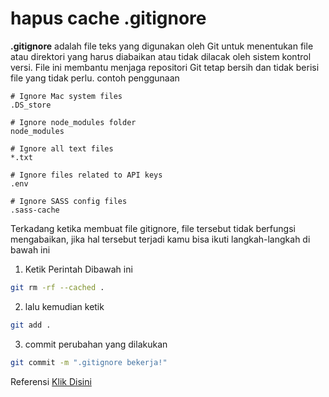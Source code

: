 # hapus cache .gitignore
**.gitignore** adalah file teks yang digunakan oleh Git untuk menentukan file atau direktori yang harus diabaikan atau tidak dilacak oleh sistem kontrol versi. File ini membantu menjaga repositori Git tetap bersih dan tidak berisi file yang tidak perlu. 
contoh penggunaan

```
# Ignore Mac system files
.DS_store

# Ignore node_modules folder
node_modules

# Ignore all text files
*.txt

# Ignore files related to API keys
.env

# Ignore SASS config files
.sass-cache
```


Terkadang ketika membuat file gitignore, file tersebut tidak berfungsi mengabaikan, jika hal tersebut terjadi kamu bisa ikuti langkah-langkah di bawah ini

1. Ketik Perintah Dibawah ini
```bash
git rm -rf --cached .
```

2. lalu kemudian ketik
```bash
git add .
```

3. commit perubahan yang dilakukan
```bash
git commit -m ".gitignore bekerja!"
```

Referensi
[Klik Disini](https://henduino.github.io/library/it/gitignore/)